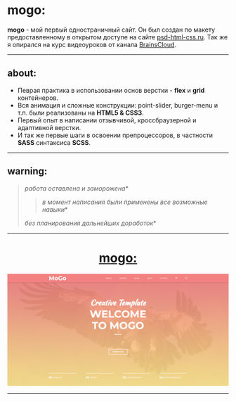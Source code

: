 # mogo:

**mogo** - мой первый одностраничный сайт. Он был создан по макету предоставленному в открытом доступе на сайте [psd-html-css.ru](http://psd-html-css.ru/templates/mogo-besplatnyy-psd-shablon-lendingovoy-stranicy). Так же я опирался на курс видеоуроков от канала [BrainsCloud](https://www.youtube.com/channel/UCqGjCzCi5zG3RjJUA-ZDBkQ).

---

## about:

* Певрая практика в использовании основ верстки - **flex** и **grid** контейнеров.
* Вся анимация и сложные конструкции: point-slider, burger-menu и т.п. были реализованы на **HTML5 & CSS3**.
* Первый опыт в написании отзывчивой, кроссбраузерной и адаптивной верстки.
* И так же первые шаги в освоении препроцессоров, в частности **SASS** синтаксиса **SCSS**.

---
## warning:

> *работа оставлена и заморожена**
>
> > *в момент написания были применены все возможные навыки**
>
> *без планирования дальнейших доработок**

---

<h1 align="center"><a href="https://github.com/YuraShell/MoGo.git">mogo:</a></h1>

![page header](/img/bg.png)

---
